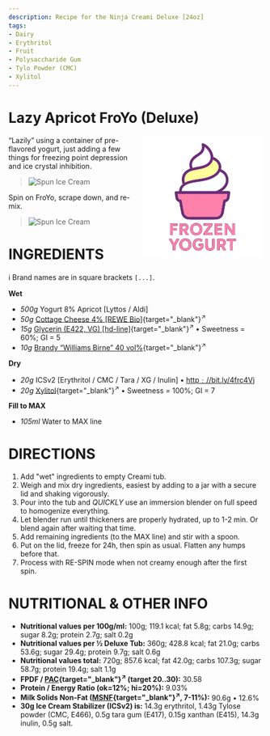 ```yaml
---
description: Recipe for the Ninja Creami Deluxe [24oz]
tags:
- Dairy
- Erythritol
- Fruit
- Polysaccharide Gum
- Tylo Powder (CMC)
- Xylitol
---
```

# Lazy Apricot FroYo (Deluxe)
<img style="float: right; margin-left: 1.5em;" width=240 alt="Logo" src="https://raw.githubusercontent.com/jhermann/ice-creamery/refs/heads/main/assets/froyo-ice-cream-logo.png" />

“Lazily” using a container of pre-flavored yogurt,
just adding a few things for freezing point depression
and ice crystal inhibition.

> <img width=320 alt="Spun Ice Cream" src="Lyttos-Apricot.jpg" class="zoomable" />

Spin on FroYo, scrape down, and re-mix.

> <img width=320 alt="Spun Ice Cream" src="lazy-apricot-froyo_2024-12-11.jpg" class="zoomable" />

# INGREDIENTS

ℹ️ Brand names are in square brackets `[...]`.

**Wet**

  - _500g_ Yogurt 8% Apricot [Lyttos / Aldi]
  - _50g_ [Cottage Cheese 4% \[REWE Bio\]](/ice-creamery/info/ingredients/#cottage-cheese){target="_blank"}<sup>↗</sup>
  - _15g_ [Glycerin (E422, VG) \[hd-line\]](/ice-creamery/info/ingredients/#vegetable-glycerin-glycerol-vg-e422){target="_blank"}<sup>↗</sup> • Sweetness = 60%; GI = 5
  - _10g_ [Brandy “Williams Birne” 40 vol%](/ice-creamery/info/ingredients/#alcohol-ethanol){target="_blank"}<sup>↗</sup>

**Dry**

  - _20g_ ICSv2 [Erythritol / CMC / Tara / XG / Inulin] • [http﹕//bit.ly/4frc4Vj](https://jhermann.github.io/ice-creamery/I/Ice%20Cream%20Stabilizer%20(ICS)/)
  - _20g_ [Xylitol](/ice-creamery/info/ingredients/#xylitol-e967){target="_blank"}<sup>↗</sup> • Sweetness = 100%; GI = 7

**Fill to MAX**

  - _105ml_ Water to MAX line

# DIRECTIONS

 1. Add "wet" ingredients to empty Creami tub.
 1. Weigh and mix dry ingredients, easiest by adding to a jar with a secure lid and shaking vigorously.
 1. Pour into the tub and *QUICKLY* use an immersion blender on full speed to homogenize everything.
 1. Let blender run until thickeners are properly hydrated, up to 1-2 min. Or blend again after waiting that time.
 1. Add remaining ingredients (to the MAX line) and stir with a spoon.
 1. Put on the lid, freeze for 24h, then spin as usual. Flatten any humps before that.
 1. Process with RE-SPIN mode when not creamy enough after the first spin.

# NUTRITIONAL & OTHER INFO
- **Nutritional values per 100g/ml:** 100g; 119.1 kcal; fat 5.8g; carbs 14.9g; sugar 8.2g; protein 2.7g; salt 0.2g
- **Nutritional values per ½ Deluxe Tub:** 360g; 428.8 kcal; fat 21.0g; carbs 53.6g; sugar 29.4g; protein 9.7g; salt 0.6g
- **Nutritional values total:** 720g; 857.6 kcal; fat 42.0g; carbs 107.3g; sugar 58.7g; protein 19.4g; salt 1.1g
- **FPDF / [PAC](/ice-creamery/info/glossary/#potere-anti-congelante-pac){target="_blank"}<sup>↗</sup> (target 20..30):** 30.58
- **Protein / Energy Ratio (ok=12%; hi=20%):** 9.03%
- **Milk Solids Non-Fat ([MSNF](/ice-creamery/info/glossary/#milk-solids-not-fat-msnf){target="_blank"}<sup>↗</sup>, 7-11%):** 90.6g • 12.6%
- **30g Ice Cream Stabilizer (ICSv2) is:** 14.3g erythritol, 1.43g Tylose powder (CMC, E466), 
0.5g tara gum (E417), 0.15g xanthan (E415),
14.3g inulin, 0.5g salt.
